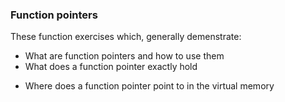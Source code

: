 ### Function pointers
These function exercises which, generally demenstrate:

*   What are function pointers and how to use them
*   What does a function pointer exactly hold
-   Where does a function pointer point to in the virtual memory

